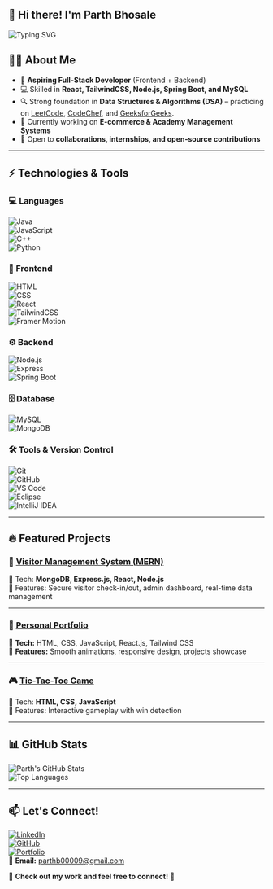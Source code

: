 ## 👋 Hi there! I'm Parth Bhosale
![Typing SVG](https://readme-typing-svg.herokuapp.com?font=Fira+Code&weight=500&size=22&pause=1000&color=1E90FF&width=600&lines=Software+Developer+|+Problem+Solver;Aspiring+Full-Stack+Engineer;Passionate+about+DSA+%26+Web+Applications)

## 👨‍💻 About Me  

- 🚀 **Aspiring Full-Stack Developer** (Frontend + Backend)  
- 💻 Skilled in **React, TailwindCSS, Node.js, Spring Boot, and MySQL**  
- 🔍 Strong foundation in **Data Structures & Algorithms (DSA)** – practicing on [LeetCode](https://leetcode.com), [CodeChef](https://www.codechef.com/), and [GeeksforGeeks](https://www.geeksforgeeks.org/).  
- 🌱 Currently working on **E-commerce & Academy Management Systems**  
- 🤝 Open to **collaborations, internships, and open-source contributions**  

---

## ⚡ Technologies & Tools  

### 💻 Languages  
![Java](https://img.shields.io/badge/Java-orange?logo=java)  
![JavaScript](https://img.shields.io/badge/JavaScript-yellow?logo=javascript)  
![C++](https://img.shields.io/badge/C++-blue?logo=cplusplus)  
![Python](https://img.shields.io/badge/Python-3776AB?logo=python&logoColor=white)

### 🎨 Frontend  
![HTML](https://img.shields.io/badge/HTML5-E34F26?logo=html5&logoColor=white)  
![CSS](https://img.shields.io/badge/CSS3-1572B6?logo=css3&logoColor=white)  
![React](https://img.shields.io/badge/React-20232A?logo=react&logoColor=61DAFB)  
![TailwindCSS](https://img.shields.io/badge/TailwindCSS-38B2AC?logo=tailwind-css&logoColor=white)  
![Framer Motion](https://img.shields.io/badge/Framer%20Motion-black?logo=framer&logoColor=blue)  

### ⚙️ Backend  
![Node.js](https://img.shields.io/badge/Node.js-43853D?logo=node.js&logoColor=white)  
![Express](https://img.shields.io/badge/Express.js-404D59?logo=express&logoColor=white)  
![Spring Boot](https://img.shields.io/badge/Spring%20Boot-6DB33F?logo=springboot&logoColor=white)  

### 🗄️ Database  
![MySQL](https://img.shields.io/badge/MySQL-005C84?logo=mysql&logoColor=white)  
![MongoDB](https://img.shields.io/badge/MongoDB-4EA94B?logo=mongodb&logoColor=white)  

### 🛠️ Tools & Version Control  
![Git](https://img.shields.io/badge/Git-F05032?logo=git&logoColor=white)  
![GitHub](https://img.shields.io/badge/GitHub-181717?logo=github&logoColor=white)  
![VS Code](https://img.shields.io/badge/VS%20Code-007ACC?logo=visual-studio-code&logoColor=white)  
![Eclipse](https://img.shields.io/badge/Eclipse-2C2255?logo=eclipse&logoColor=white)  
![IntelliJ IDEA](https://img.shields.io/badge/IntelliJ%20IDEA-000000?logo=intellij-idea&logoColor=white)

---

## 🔥 Featured Projects

### 🏢 [Visitor Management System (MERN)](https://github.com/ParthBhosale123/visitor-management-system)  
🔹 Tech: **MongoDB, Express.js, React, Node.js**  
🔹 Features: Secure visitor check-in/out, admin dashboard, real-time data management  

---

### 💼 [Personal Portfolio](https://github.com/parthbhosale123/react-portfolio)
🔵 **Tech:**  HTML, CSS, JavaScript, React.js, Tailwind CSS  
📌 **Features:** Smooth animations, responsive design, projects showcase

---

### 🎮 [Tic-Tac-Toe Game](https://github.com/ParthBhosale123/TicTacToe)  
🔹 Tech: **HTML, CSS, JavaScript**  
🔹 Features: Interactive gameplay with win detection  

---

## 📊 GitHub Stats  

![Parth's GitHub Stats](https://github-readme-stats.vercel.app/api?username=ParthBhosale123&show_icons=true&theme=radical)  
![Top Languages](https://github-readme-stats.vercel.app/api/top-langs/?username=ParthBhosale123&layout=compact&theme=radical)  

---

## 📫 Let's Connect!
[![LinkedIn](https://img.shields.io/badge/LinkedIn-Connect-blue?style=for-the-badge&logo=linkedin)](https://www.linkedin.com/in/parthbhosale09/)  
[![GitHub](https://img.shields.io/badge/GitHub-Follow-black?style=for-the-badge&logo=github)](https://github.com/parthbhosale123)  
[![Portfolio](https://img.shields.io/badge/Portfolio-Visit-blueviolet?style=for-the-badge)](https://parthbhosale-react-portfolio.vercel.app/)  
📩 **Email:** parthb00009@gmail.com  

🔹 **Check out my work and feel free to connect! 🚀**
